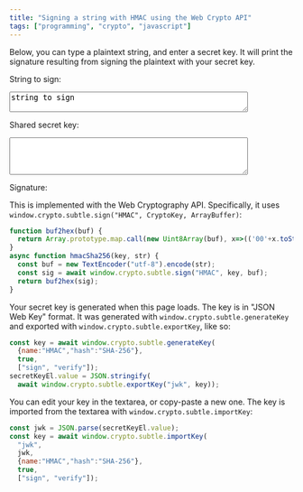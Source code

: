 ```yaml
---
title: "Signing a string with HMAC using the Web Crypto API"
tags: ["programming", "crypto", "javascript"]
---
```


Below, you can type a plaintext string, and enter a secret key.
It will print the signature resulting from signing the plaintext with your secret key.

<div>
  <p>String to sign:</p>
  <textarea id="stringToSign" rows="2" cols="50">string to sign</textarea>
  <p>Shared secret key:</p>
  <textarea id="key" rows="4" cols="50"></textarea>
  <p>Signature:</p>
  <code id="sig"></code>
</div>

<script>
    (async function(){
      function buf2hex(buf) {
        return Array.prototype.map.call(new Uint8Array(buf), x=>(('00'+x.toString(16)).slice(-2))).join('');
      }
      async function hmacSha256(key, str) {
        const buf = new TextEncoder("utf-8").encode(str);
        const sig = await window.crypto.subtle.sign("HMAC", key, buf);
        return buf2hex(sig);
      }
      const secretKeyEl = document.getElementById("key");
      const stringEl = document.getElementById("stringToSign");
      const sigEl = document.getElementById("sig");
      const key = await window.crypto.subtle.generateKey(
        {name:"HMAC","hash":"SHA-256"},
        true,
        ["sign", "verify"]);
      secretKeyEl.value = JSON.stringify(
        await window.crypto.subtle.exportKey("jwk", key));
      async function update() {
        console.log("update");
        const jwk = JSON.parse(secretKeyEl.value);
        const key = await window.crypto.subtle.importKey(
          "jwk",
          jwk,
          {name:"HMAC","hash":"SHA-256"},
          true,
          ["sign", "verify"]);
        sigEl.innerText = await hmacSha256(key, stringEl.value);
      }
      secretKeyEl.oninput = update;
      stringEl.oninput = update;
      update();
    })();
</script>

This is implemented with the Web Cryptography API.
Specifically, it uses `window.crypto.subtle.sign("HMAC", CryptoKey, ArrayBuffer)`:

```js
function buf2hex(buf) {
  return Array.prototype.map.call(new Uint8Array(buf), x=>(('00'+x.toString(16)).slice(-2))).join('');
}
async function hmacSha256(key, str) {
  const buf = new TextEncoder("utf-8").encode(str);
  const sig = await window.crypto.subtle.sign("HMAC", key, buf);
  return buf2hex(sig);
}
```

Your secret key is generated when this page loads.
The key is in "JSON Web Key" format.
It was generated with `window.crypto.subtle.generateKey`
and exported with `window.crypto.subtle.exportKey`,
like so:

```js
const key = await window.crypto.subtle.generateKey(
  {name:"HMAC","hash":"SHA-256"},
  true,
  ["sign", "verify"]);
secretKeyEl.value = JSON.stringify(
  await window.crypto.subtle.exportKey("jwk", key));
```

You can edit your key in the textarea, or copy-paste a new one.
The key is imported from the textarea with `window.crypto.subtle.importKey`:

```js
const jwk = JSON.parse(secretKeyEl.value);
const key = await window.crypto.subtle.importKey(
  "jwk",
  jwk,
  {name:"HMAC","hash":"SHA-256"},
  true,
  ["sign", "verify"]);
```
